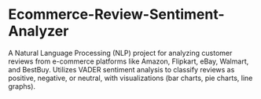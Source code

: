 # Ecommerce-Review-Sentiment-Analyzer
A Natural Language Processing (NLP) project for analyzing customer reviews from e-commerce platforms like Amazon, Flipkart, eBay, Walmart, and BestBuy. Utilizes VADER sentiment analysis to classify reviews as positive, negative, or neutral, with visualizations (bar charts, pie charts, line graphs).
